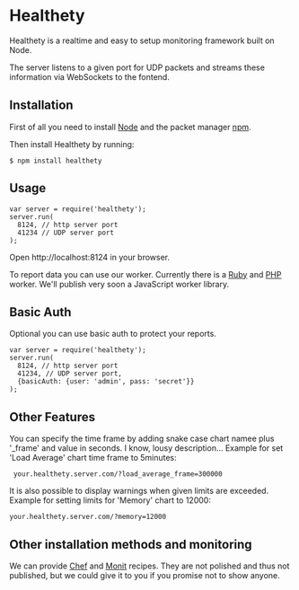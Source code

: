 # Healthety

Healthety is a realtime and easy to setup monitoring framework built on Node.

The server listens to a given port for UDP packets and streams these information via WebSockets to the fontend.

## Installation

First of all you need to install [Node](https://github.com/joyent/node/wiki/Installation) and the packet manager [npm](https://github.com/isaacs/npm#readme).

Then install Healthety by running:

    $ npm install healthety

## Usage

    var server = require('healthety');
    server.run(
      8124, // http server port
      41234 // UDP server port
    );

Open http://localhost:8124 in your browser.

To report data you can use our worker. Currently there is a [Ruby](https://github.com/healthety/ruby_worker) and [PHP](https://github.com/healthety/php_worker) worker. We'll publish very soon a JavaScript worker library.

## Basic Auth

Optional you can use basic auth to protect your reports.

    var server = require('healthety');
    server.run(
      8124, // http server port
      41234, // UDP server port,
      {basicAuth: {user: 'admin', pass: 'secret'}}
    );

## Other Features

You can specify the time frame by adding snake case chart namee plus '_frame' and
value in seconds. I know, lousy description... Example for set 'Load Average' chart time frame to 5minutes:

     your.healthety.server.com/?load_average_frame=300000

It is also possible to display warnings when given limits are exceeded. Example for setting limits for 'Memory' chart to 12000:

    your.healthety.server.com/?memory=12000

## Other installation methods and monitoring

We can provide [Chef](https://github.com/opscode/chef) and [Monit](http://mmonit.com/monit/) recipes. They are not polished and thus not published, but we could give it to you if you promise not to show anyone.

